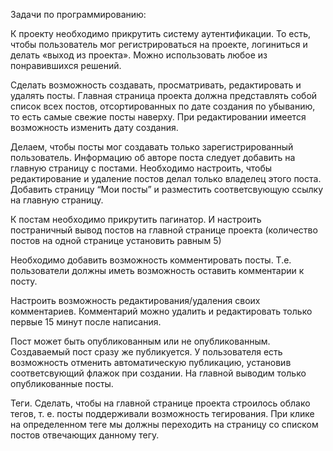 Задачи по программированию:

К проекту необходимо прикрутить систему аутентификации. То есть, чтобы пользователь мог регистрироваться на проекте, логиниться и делать «выход из проекта». Можно использовать любое из понравившихся решений.

Сделать возможность создавать, просматривать, редактировать и удалять посты. Главная страница проекта должна представлять собой список всех постов, отсортированных по дате создания по убыванию, то есть самые свежие посты наверху. При редактировании имеется возможность изменить дату создания.

Делаем, чтобы посты мог создавать только зарегистрированный пользователь. Информацию об авторе поста следует добавить на главную страницу с постами. Необходимо настроить, чтобы редактирование и удаление постов делал только владелец этого поста. Добавить страницу “Мои посты” и разместить соответсвующую ссылку на главную страницу.

К постам необходимо прикрутить пагинатор. И настроить постраничный вывод постов на главной странице проекта (количество постов на одной странице установить равным 5)

Необходимо добавить возможность комментировать посты. Т.е. пользователи должны иметь возможность оставить комментарии к посту.

Настроить возможность редактирования/удаления своих комментариев. Комментарий можно удалить и редактировать только первые 15 минут после написания.

Пост может быть опубликованным или не опубликованным. Создаваемый пост сразу же публикуется. У пользователя есть возможность отменить автоматическую публикацию, установив соответсвующий флажок при создании. На главной выводим только опубликованные посты.

Теги. Сделать, чтобы на главной странице проекта строилось облако тегов, т. е. посты поддерживали возможность тегирования. При клике на определенном теге мы должны переходить на страницу со списком постов отвечающих данному тегу.
